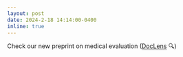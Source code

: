 ```yaml
---
layout: post
date: 2024-2-18 14:14:00-0400
inline: true
---
```


Check our new preprint on medical evaluation ([DocLens](https://arxiv.org/abs/2311.09581) 🔍) 